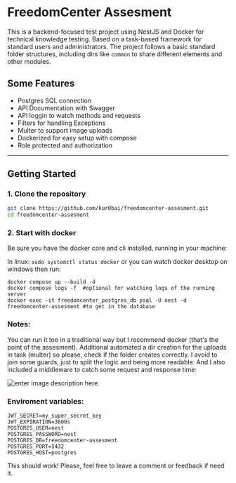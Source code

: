# FreedomCenter Assesment

This is a backend-focused test project using NestJS and Docker for technical knowledge testing. Based on a task-based framework for standard users and administrators. The project follows a basic standard folder structures, including dirs like `common` to share different elements and other modules.

## Some Features

- Postgres SQL connection
- API Documentation with Swagger
- API loggin to watch methods and requests
- Filters for handling Exceptions
- Multer to support image uploads
- Dockerized for easy setup with compose
- Role protected and authorization

---

## Getting Started

### 1. Clone the repository

```bash
git clone https://github.com/kur0bai/freedomcenter-assesment.git
cd freedomcenter-assesment
```

### 2. Start with docker

Be sure you have the docker core and cli installed, running in your machine:

In linux: `sudo systemctl status docker` or you can watch docker desktop on windows then run:

```
docker compose up --build -d
docker compose logs -f  #optional for watching logs of the running server
docker exec -it freedomcenter_postgres_db psql -U nest -d freedomcenter-assesment #to get in the database

```

### Notes:

You can run it too in a traditional way but I recommend docker (that's the point of the assesment).
Additional automated a dir creation for the uploads in task (multer) so please, check if the folder creates correctly.
I avoid to join some guards, just to split the logic and being more readable. And I also included a middleware to catch some request and response time:

![enter image description here](https://i.imgur.com/t7NcUQM.png)

### Enviroment variables:

```
JWT_SECRET=my_super_secret_key
JWT_EXPIRATION=3600s
POSTGRES_USER=nest
POSTGRES_PASSWORD=nest
POSTGRES_DB=freedomcenter-assesment
POSTGRES_PORT=5432
POSTGRES_HOST=postgres
```

This should work!
Please, feel free to leave a comment or feedback if need it.
